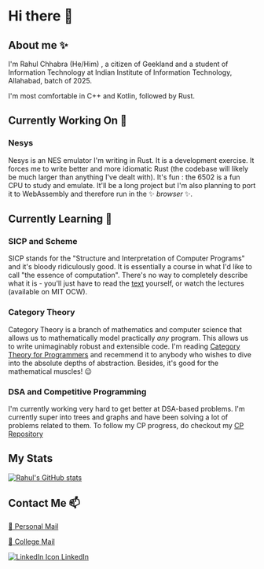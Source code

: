 # Hi there 👋

<!--
**rahulc29/rahulc29** is a ✨ _special_ ✨ repository because its `README.md` (this file) appears on your GitHub profile.

Here are some ideas to get you started:

- 🔭 I’m currently working on ...
- 🌱 I’m currently learning ...
- 👯 I’m looking to collaborate on ...
- 🤔 I’m looking for help with ...
- 💬 Ask me about ...
- 📫 How to reach me: ...
- 😄 Pronouns: ...
- ⚡ Fun fact: ...
-->
## About me ✨
I'm Rahul Chhabra (He/Him) , a citizen of Geekland and a student of Information Technology at Indian Institute of Information Technology, Allahabad, batch of 2025.

I'm most comfortable in C++ and Kotlin, followed by Rust.

## Currently Working On 🔭

### Nesys
Nesys is an NES emulator I'm writing in Rust. It is a development exercise. It forces me to write better and more idiomatic Rust (the codebase will likely be much larger than anything I've dealt with). It's fun : the 6502 is a fun CPU to study and emulate. It'll be a long project but I'm also planning to port it to WebAssembly and therefore run in the ✨ _browser_ ✨.

## Currently Learning 🌱
### SICP and Scheme
SICP stands for the "Structure and Interpretation of Computer Programs" and it's bloody ridiculously good. It is essentially a course in what I'd like to call "the essence of computation". There's no way to completely describe what it is - you'll just have to read the [text](https://web.mit.edu/6.001/6.037/sicp.pdf) yourself, or watch the lectures (available on MIT OCW).

### Category Theory
Category Theory is a branch of mathematics and computer science that allows us to mathematically model practically _any_ program. This allows us to write unimaginably robust and extensible code. I'm reading [Category Theory for Programmers](https://github.com/hmemcpy/milewski-ctfp-pdf/) and recemmend it to anybody who wishes to dive into the absolute depths of abstraction. Besides, it's good for the mathematical muscles! 😉

### DSA and Competitive Programming
I'm currently working very hard to get better at DSA-based problems. I'm currently super into trees and graphs and have been solving a lot of problems related to them. To follow my CP progress, do checkout my [CP Repository](https://github.com/rahulc29/cp)

## My Stats
[![Rahul's GitHub stats](https://github-readme-stats.vercel.app/api?username=rahulc29&show_icons=true)](https://github.com/anuraghazra/github-readme-stats)

## Contact Me 📫

[📧 Personal Mail](rahul29112002@gmail.com)

[📧 College Mail](iit2021096@iiita.ac.in)

[![LinkedIn Icon](https://i.stack.imgur.com/gVE0j.png) LinkedIn](https://www.linkedin.com/in/rahul-chhabra-452a3317b/)
